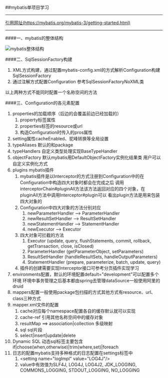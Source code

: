 ##mybatis单项目学习

---

[引用网址(https://mybatis.org/mybatis-3/getting-started.html)](https://mybatis.org/mybatis-3/getting-started.html)

---
####一、mybatis的整体结构

![mybatis整体结构](https://yuyuan2018.oss-cn-beijing.aliyuncs.com/test/20191009/%E5%BE%AE%E4%BF%A1%E5%9B%BE%E7%89%87_20191009174727.png)

####二、SqlSessionFactory构建

1. XML方式构建，通过配置mybatis-config.xml的方式解析Configuration构建SqlSessionFactory
2. 通过注解方式配置Configuration 参考SqlSessionFactoryNoXML类

以上两种方式不能同时配置一个名称空间的方法

####三、Configuration的各元素配置

1. properties的加载顺序（后边的会覆盖前边已经加载的）
   1. property标签属性
   2. properties标签的resource或url
   3. 构造Configuration时传入的pros属性
2. setting属性cacheEnabled、驼峰转换等全局设置
3. typeAliases 默认的和package
4. typeHandlers 自定义类型处理实现BaseTypeHandler
5. objectFactory 默认mybatis用DefaultObjectFactory实例化结果类
    用户可以自定义实例化方式
6. plugins mybatis插件
   1. mybatis插件是以Interceptor的方式注册到Configuration中的在Configuration中构造四大对象时都会在完成之后
   调用interceptorChain#pluginAll方法该方法返回对应的四个对象，在pluginAll方法中调用Interceptor#plugin可以
   看出plugin方法是用来包装四大对象的
   2. Configuration中四大对象的方法分别对应
      1. newParameterHandler --> ParameterHandler
      2. newResultSetHandler --> ResultSetHandler
      3. newStatementHandler --> StatementHandler
      4. newExecutor --> Executor 
   3. 四大对象可拦截的方法
      1. Executor (update, query, flushStatements, commit, rollback, getTransaction, close, isClosed)
      2. ParameterHandler (getParameterObject, setParameters)
      3. ResultSetHandler (handleResultSets, handleOutputParameters)
      4. StatementHandler (prepare, parameterize, batch, update, query)
   4. 插件的创建需要实现Interceptor接口可参考分页插件实现学习
7. environments配置，默认的环境配置default="development"可以配置多个环境
    环境中事务管理之后基本都由spring去管理dataSource一般使用阿里的druid
8. mappers配置一般使用package包扫描的方式其他方式有resource、url、class三种方式
9. mapper.xml文件的配置
   1. cache对应每个namespace配置各自的缓存默认<cache/>就可以实现
   2. cache-ref 引用其他名称空间中的缓存对象
   3. resultMap ==> association|collection 多级映射
   4. sql sql片段
   5. select|insert|update|delete
10. Dynamic SQL 动态sql标签主要包含 if|choose(when,otherwise)|trim(where,set)|foreach
11. 日志的配置mybatis支持多种格式的日志配置在settings标签中
    1. &lt;setting name="logImpl" value="LOG4J"/>
    2. value中有效值为SLF4J, LOG4J, LOG4J2, JDK_LOGGING, COMMONS_LOGGING, STDOUT_LOGGING, NO_LOGGING